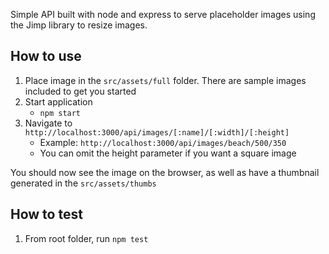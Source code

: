 Simple API built with node and express to serve placeholder images using the Jimp library to resize images.

## How to use
1. Place image in the `src/assets/full` folder. There are sample images included to get you started
2. Start application 
    - `npm start`
3. Navigate to `http://localhost:3000/api/images/[:name]/[:width]/[:height]`
    - Example: `http://localhost:3000/api/images/beach/500/350`
    - You can omit the height parameter if you want a square image

You should now see the image on the browser, as well as have a thumbnail generated in the `src/assets/thumbs`

## How to test
1. From root folder, run `npm test`

